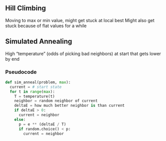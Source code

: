 ## Hill Climbing
Moving to max or min value, might get stuck at local best
Might also get stuck because of flat values for a while

## Simulated Annealing
High “temperature” (odds of picking bad neighbors) at start that gets lower by end

### Pseudocode
``` python
def sim_anneal(problem, max):
  current = # start state
  for t in range(max):
    T = temperature(t)
    neighbor = random neighbor of current
    deltaE = how much better neighbor is than current
    if deltaE > 0:
      current = neighbor
    else:
      p = e ** (deltaE / T)
      if random.choice() < p:
        current = neighbor
```

